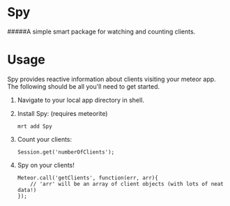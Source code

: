 Spy
===

#####A simple smart package for watching and counting clients. 


Usage
=====

Spy provides reactive information about clients visiting your meteor app. The following should be all you'll need to get started.



1. Navigate to your local app directory in shell.

2. Install Spy:   (requires meteorite)
	```
	mrt add Spy
	```

3. Count your clients:
	```
	Session.get('numberOfClients');
	```
	
4. Spy on your clients!
	```
	Meteor.call('getClients', function(err, arr){
		// 'arr' will be an array of client objects (with lots of neat data!)
	});
	```